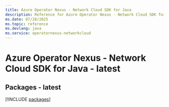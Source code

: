 ```yaml
---
title: Azure Operator Nexus - Network Cloud SDK for Java
description: Reference for Azure Operator Nexus - Network Cloud SDK for Java
ms.date: 07/28/2025
ms.topic: reference
ms.devlang: java
ms.service: operatornexus-networkcloud
---
```

# Azure Operator Nexus - Network Cloud SDK for Java - latest
## Packages - latest
[!INCLUDE [packages](operator-nexus---network-cloud-index.md)]